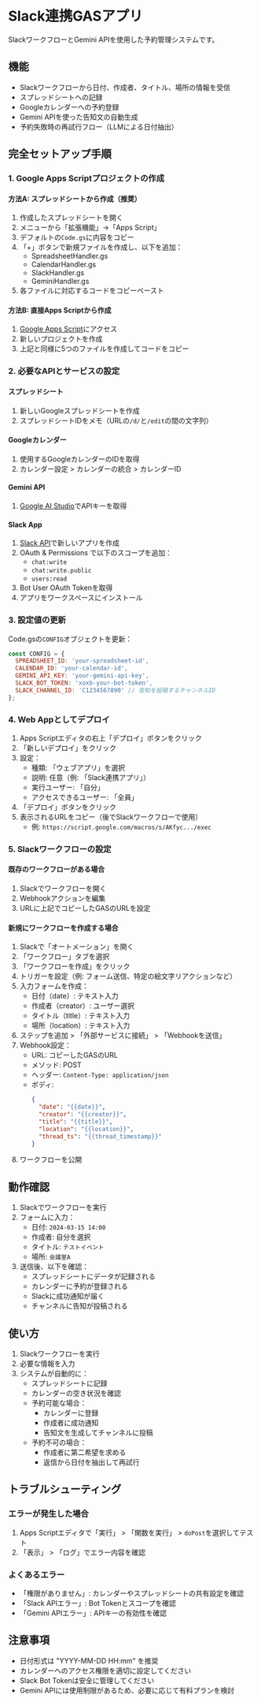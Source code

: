 # Slack連携GASアプリ

SlackワークフローとGemini APIを使用した予約管理システムです。

## 機能

- Slackワークフローから日付、作成者、タイトル、場所の情報を受信
- スプレッドシートへの記録
- Googleカレンダーへの予約登録
- Gemini APIを使った告知文の自動生成
- 予約失敗時の再試行フロー（LLMによる日付抽出）

## 完全セットアップ手順

### 1. Google Apps Scriptプロジェクトの作成

#### 方法A: スプレッドシートから作成（推奨）
1. 作成したスプレッドシートを開く
2. メニューから「拡張機能」→「Apps Script」
3. デフォルトの`Code.gs`に内容をコピー
4. 「+」ボタンで新規ファイルを作成し、以下を追加：
   - SpreadsheetHandler.gs
   - CalendarHandler.gs
   - SlackHandler.gs
   - GeminiHandler.gs
5. 各ファイルに対応するコードをコピーペースト

#### 方法B: 直接Apps Scriptから作成
1. [Google Apps Script](https://script.google.com/)にアクセス
2. 新しいプロジェクトを作成
3. 上記と同様に5つのファイルを作成してコードをコピー

### 2. 必要なAPIとサービスの設定

#### スプレッドシート
1. 新しいGoogleスプレッドシートを作成
2. スプレッドシートIDをメモ（URLの`/d/`と`/edit`の間の文字列）

#### Googleカレンダー
1. 使用するGoogleカレンダーのIDを取得
2. カレンダー設定 > カレンダーの統合 > カレンダーID

#### Gemini API
1. [Google AI Studio](https://makersuite.google.com/app/apikey)でAPIキーを取得

#### Slack App
1. [Slack API](https://api.slack.com/apps)で新しいアプリを作成
2. OAuth & Permissions で以下のスコープを追加：
   - `chat:write`
   - `chat:write.public`
   - `users:read`
3. Bot User OAuth Tokenを取得
4. アプリをワークスペースにインストール

### 3. 設定値の更新

Code.gsの`CONFIG`オブジェクトを更新：

```javascript
const CONFIG = {
  SPREADSHEET_ID: 'your-spreadsheet-id',
  CALENDAR_ID: 'your-calendar-id',
  GEMINI_API_KEY: 'your-gemini-api-key',
  SLACK_BOT_TOKEN: 'xoxb-your-bot-token',
  SLACK_CHANNEL_ID: 'C1234567890' // 告知を投稿するチャンネルID
};
```

### 4. Web Appとしてデプロイ

1. Apps Scriptエディタの右上「デプロイ」ボタンをクリック
2. 「新しいデプロイ」をクリック
3. 設定：
   - 種類: 「ウェブアプリ」を選択
   - 説明: 任意（例: 「Slack連携アプリ」）
   - 実行ユーザー: 「自分」
   - アクセスできるユーザー: 「全員」
4. 「デプロイ」ボタンをクリック
5. 表示されるURLをコピー（後でSlackワークフローで使用）
   - 例: `https://script.google.com/macros/s/AKfyc.../exec`

### 5. Slackワークフローの設定

#### 既存のワークフローがある場合
1. Slackでワークフローを開く
2. Webhookアクションを編集
3. URLに上記でコピーしたGASのURLを設定

#### 新規にワークフローを作成する場合
1. Slackで「オートメーション」を開く
2. 「ワークフロー」タブを選択
3. 「ワークフローを作成」をクリック
4. トリガーを設定（例: フォーム送信、特定の絵文字リアクションなど）
5. 入力フォームを作成：
   - 日付（date）: テキスト入力
   - 作成者（creator）: ユーザー選択
   - タイトル（title）: テキスト入力
   - 場所（location）: テキスト入力
6. ステップを追加 > 「外部サービスに接続」 > 「Webhookを送信」
7. Webhook設定：
   - URL: コピーしたGASのURL
   - メソッド: POST
   - ヘッダー: `Content-Type: application/json`
   - ボディ:
     ```json
     {
       "date": "{{date}}",
       "creator": "{{creator}}",
       "title": "{{title}}",
       "location": "{{location}}",
       "thread_ts": "{{thread_timestamp}}"
     }
     ```
8. ワークフローを公開

## 動作確認

1. Slackでワークフローを実行
2. フォームに入力：
   - 日付: `2024-03-15 14:00`
   - 作成者: 自分を選択
   - タイトル: `テストイベント`
   - 場所: `会議室A`
3. 送信後、以下を確認：
   - スプレッドシートにデータが記録される
   - カレンダーに予約が登録される
   - Slackに成功通知が届く
   - チャンネルに告知が投稿される

## 使い方

1. Slackワークフローを実行
2. 必要な情報を入力
3. システムが自動的に：
   - スプレッドシートに記録
   - カレンダーの空き状況を確認
   - 予約可能な場合：
     - カレンダーに登録
     - 作成者に成功通知
     - 告知文を生成してチャンネルに投稿
   - 予約不可の場合：
     - 作成者に第二希望を求める
     - 返信から日付を抽出して再試行

## トラブルシューティング

### エラーが発生した場合
1. Apps Scriptエディタで「実行」 > 「関数を実行」 > `doPost`を選択してテスト
2. 「表示」 > 「ログ」でエラー内容を確認

### よくあるエラー
- 「権限がありません」: カレンダーやスプレッドシートの共有設定を確認
- 「Slack APIエラー」: Bot Tokenとスコープを確認
- 「Gemini APIエラー」: APIキーの有効性を確認

## 注意事項

- 日付形式は "YYYY-MM-DD HH:mm" を推奨
- カレンダーへのアクセス権限を適切に設定してください
- Slack Bot Tokenは安全に管理してください
- Gemini APIには使用制限があるため、必要に応じて有料プランを検討